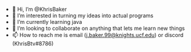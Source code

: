 - 👋 Hi, I’m @KhrisBaker
- 👀 I’m interested in turning my ideas into actual programs
- 🌱 I’m currently learning java
- 💞️ I’m looking to collaborate on anything that lets me learn new things
- 📫 How to reach me is email (j.baker.99@knights.ucf.edu) or discord (KhrisBtv#8786)

<!---
KhrisBaker/KhrisBaker is a ✨ special ✨ repository because its `README.md` (this file) appears on your GitHub profile.
You can click the Preview link to take a look at your changes.
--->
